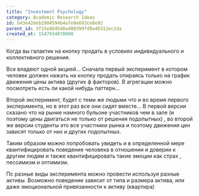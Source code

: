 ```yaml
---
title: "Investment Psychology"
category: Academic Research Ideas
id: b43e42deb1984594b4afe0e693ce8e92
parent_id: 3f15e884540a480399fd9a46312ec1da
created_at: 1547934070000
---
```


Когда вы галактик на кнопку продать в условиях индивидуального и коллективного решения.

Все владеют одной акцией... Сначала первый эксперимент в котором человек должен нажать на кнопку продать опираясь только на график движения цены актива (других ф факторов). В агрегации можно посмотреть есть ли какой нибудь паттерн...

Второй эксперимент, будет с теми же людьми что и во время первого эксперимента, но в этот раз все они сидят вместе... В первой версии сказано что на рынке намного бульоне участников чем в зале (и поэтому цены двигаться не только от решения подопытных) , во второй же версии студенты это все участники рынка и поэтому движения цен зависят только от них и других подопытных.

Таким образом можно попробовать увидеть и в определенной мере квантифицировать поведение человека в отношении и доверии к другим людям и также квантифицировать такие эмоции как страх , пессимизм и оптимизм.

Пс разные виды эксперимента можно провести используя разные активы. Возможно поведение зависит от типа и размера актива, или даже эмоциональной привязанности к активу (квартира)
    